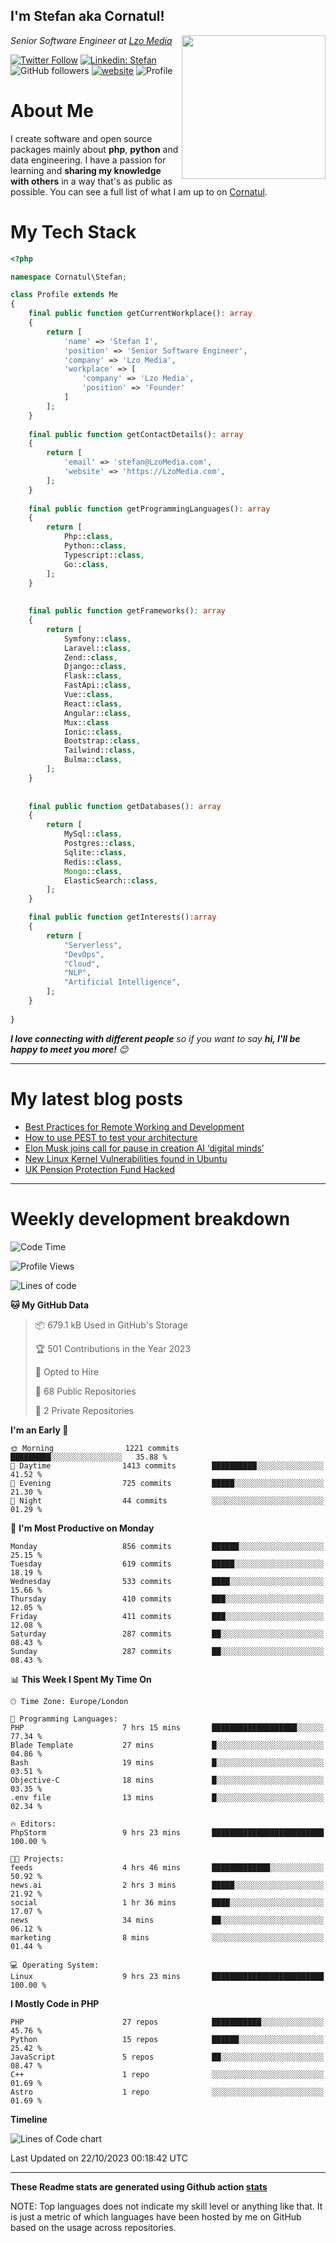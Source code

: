 <h2>I'm Stefan aka Cornatul! </h2>
<img align='right' src="https://i.giphy.com/media/YePKU8cVoIF3afvi8s/giphy.webp" width="230">
<p><em>Senior Software Engineer at <a href="https:/lzomedia.com/">Lzo Media
</a>
</em></p>

[![Twitter Follow](https://img.shields.io/twitter/follow/cornatul?label=Follow)](https://twitter.com/intent/follow?screen_name=cornatul)
[![Linkedin: Stefan](https://img.shields.io/badge/cornatul-blue?style=flat-square&logo=Linkedin&logoColor=white&link=https://www.linkedin.com/in/cornatul/)](https://www.linkedin.com/in/cornatul/)
![GitHub followers](https://img.shields.io/github/followers/cornatul?label=Follow&style=social)
[![website](https://img.shields.io/badge/Website-46a2f1.svg?&style=flat-square&logo=Google-Chrome&logoColor=white&link=https://cornatul.com/)](https://cornatul.com/)
![Profile](https://visitor-badge.glitch.me/badge?page_id=cornatul.cornatul)



# About Me
I create software and open source packages mainly about **php**, **python** and data engineering. 
I have a passion for learning and **sharing my knowledge with others** in a way that's as public as possible. 
You can see a full list of what I am up to on [Cornatul](https://lzomedia.com).


# My Tech Stack

```php
<?php

namespace Cornatul\Stefan;

class Profile extends Me
{
    final public function getCurrentWorkplace(): array
    {
        return [
            'name' => 'Stefan I',
            'position' => 'Senior Software Engineer',
            'company' => 'Lzo Media',
            'workplace' => [
                'company' => 'Lzo Media',
                'position' => 'Founder'         
            ]
        ];
    }
    
    final public function getContactDetails(): array
    {
        return [
            'email' => 'stefan@LzoMedia.com',
            'website' => 'https://LzoMedia.com',
        ];
    }
    
    final public function getProgrammingLanguages(): array
    {
        return [
            Php::class,
            Python::class,
            Typescript::class,
            Go::class,
        ];
    }
    
    
    final public function getFrameworks(): array
    {
        return [
            Symfony::class,
            Laravel::class,
            Zend::class,
            Django::class,
            Flask::class,
            FastApi::class,
            Vue::class,
            React::class,
            Angular::class,
            Mux::class
            Ionic::class,
            Bootstrap::class,
            Tailwind::class,
            Bulma::class,
        ];
    }
    
    
    final public function getDatabases(): array
    {
        return [
            MySql::class,
            Postgres::class,
            Sqlite::class,
            Redis::class,
            Mongo::class,
            ElasticSearch::class,
        ];
    }

    final public function getInterests():array
    {
        return [
            "Serverless",
            "DevOps",
            "Cloud",
            "NLP",
            "Artificial Intelligence",
        ];
    }
   
}
```
 <em><b>I love connecting with different people</b> so if you want to say <b>hi, I'll be happy to meet you more!</b> 😊</em>

---
# My latest blog posts
<!-- BLOG-POST-LIST:START -->
- [Best Practices for Remote Working and Development](https://lzomedia.com/best-practices-for-remote-working-and-development/)
- [How to use PEST to test your architecture](https://lzomedia.com/how-to-use-pest-to-test-your-architecture/)
- [Elon Musk joins call for pause in creation  AI ‘digital minds’](https://lzomedia.com/elon-musk-joins-call-for-pause-in-creation-ai-digital-minds/)
- [New Linux Kernel Vulnerabilities found in Ubuntu](https://lzomedia.com/linux-kernel-vulnerabilities-in-ubuntu/)
- [UK Pension Protection Fund Hacked](https://lzomedia.com/uk-pension-protection-fund-hacked/)
<!-- BLOG-POST-LIST:END -->

---
# Weekly development breakdown
<!--START_SECTION:waka-->
![Code Time](http://img.shields.io/badge/Code%20Time-285%20hrs%2038%20mins-blue)

![Profile Views](http://img.shields.io/badge/Profile%20Views-0-blue)

![Lines of code](https://img.shields.io/badge/From%20Hello%20World%20I%27ve%20Written-18.0%20million%20lines%20of%20code-blue)

**🐱 My GitHub Data** 

> 📦 679.1 kB Used in GitHub's Storage 
 > 
> 🏆 501 Contributions in the Year 2023
 > 
> 💼 Opted to Hire
 > 
> 📜 68 Public Repositories 
 > 
> 🔑 2 Private Repositories 
 > 
**I'm an Early 🐤** 

```text
🌞 Morning                1221 commits        █████████░░░░░░░░░░░░░░░░   35.88 % 
🌆 Daytime                1413 commits        ██████████░░░░░░░░░░░░░░░   41.52 % 
🌃 Evening                725 commits         █████░░░░░░░░░░░░░░░░░░░░   21.30 % 
🌙 Night                  44 commits          ░░░░░░░░░░░░░░░░░░░░░░░░░   01.29 % 
```
📅 **I'm Most Productive on Monday** 

```text
Monday                   856 commits         ██████░░░░░░░░░░░░░░░░░░░   25.15 % 
Tuesday                  619 commits         █████░░░░░░░░░░░░░░░░░░░░   18.19 % 
Wednesday                533 commits         ████░░░░░░░░░░░░░░░░░░░░░   15.66 % 
Thursday                 410 commits         ███░░░░░░░░░░░░░░░░░░░░░░   12.05 % 
Friday                   411 commits         ███░░░░░░░░░░░░░░░░░░░░░░   12.08 % 
Saturday                 287 commits         ██░░░░░░░░░░░░░░░░░░░░░░░   08.43 % 
Sunday                   287 commits         ██░░░░░░░░░░░░░░░░░░░░░░░   08.43 % 
```


📊 **This Week I Spent My Time On** 

```text
🕑︎ Time Zone: Europe/London

💬 Programming Languages: 
PHP                      7 hrs 15 mins       ███████████████████░░░░░░   77.34 % 
Blade Template           27 mins             █░░░░░░░░░░░░░░░░░░░░░░░░   04.86 % 
Bash                     19 mins             █░░░░░░░░░░░░░░░░░░░░░░░░   03.51 % 
Objective-C              18 mins             █░░░░░░░░░░░░░░░░░░░░░░░░   03.35 % 
.env file                13 mins             █░░░░░░░░░░░░░░░░░░░░░░░░   02.34 % 

🔥 Editors: 
PhpStorm                 9 hrs 23 mins       █████████████████████████   100.00 % 

🐱‍💻 Projects: 
feeds                    4 hrs 46 mins       █████████████░░░░░░░░░░░░   50.92 % 
news.ai                  2 hrs 3 mins        █████░░░░░░░░░░░░░░░░░░░░   21.92 % 
social                   1 hr 36 mins        ████░░░░░░░░░░░░░░░░░░░░░   17.07 % 
news                     34 mins             ██░░░░░░░░░░░░░░░░░░░░░░░   06.12 % 
marketing                8 mins              ░░░░░░░░░░░░░░░░░░░░░░░░░   01.44 % 

💻 Operating System: 
Linux                    9 hrs 23 mins       █████████████████████████   100.00 % 
```

**I Mostly Code in PHP** 

```text
PHP                      27 repos            ███████████░░░░░░░░░░░░░░   45.76 % 
Python                   15 repos            ██████░░░░░░░░░░░░░░░░░░░   25.42 % 
JavaScript               5 repos             ██░░░░░░░░░░░░░░░░░░░░░░░   08.47 % 
C++                      1 repo              ░░░░░░░░░░░░░░░░░░░░░░░░░   01.69 % 
Astro                    1 repo              ░░░░░░░░░░░░░░░░░░░░░░░░░   01.69 % 
```



**Timeline**

![Lines of Code chart](https://raw.githubusercontent.com/Cornatul/Cornatul/master/assets/bar_graph.png)


 Last Updated on 22/10/2023 00:18:42 UTC
<!--END_SECTION:waka-->


---


**These Readme stats are generated using Github action [stats](https://github.com/cornatul/stats)**

NOTE: Top languages does not indicate my skill level or anything like that. 
It is just a metric of which languages have been hosted by me on GitHub based on the usage across repositories. 
